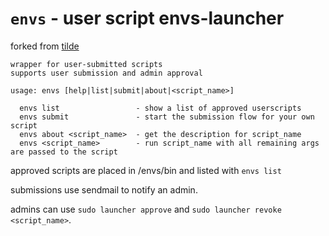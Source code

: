 # `envs` - user script envs-launcher

forked from [tilde](https://tildegit.org/team/tilde-launcher)

```
wrapper for user-submitted scripts
supports user submission and admin approval

usage: envs [help|list|submit|about|<script_name>]

  envs list                 - show a list of approved userscripts
  envs submit               - start the submission flow for your own script
  envs about <script_name>  - get the description for script_name
  envs <script_name>        - run script_name with all remaining args are passed to the script
```

approved scripts are placed in /envs/bin and listed with `envs list`

submissions use sendmail to notify an admin.

admins can use `sudo launcher approve` and `sudo launcher revoke <script_name>`.
